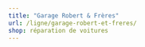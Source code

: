 ```yaml
---
title: "Garage Robert & Frères"
url: /ligne/garage-robert-et-freres/
shop: réparation de voitures
---
```

